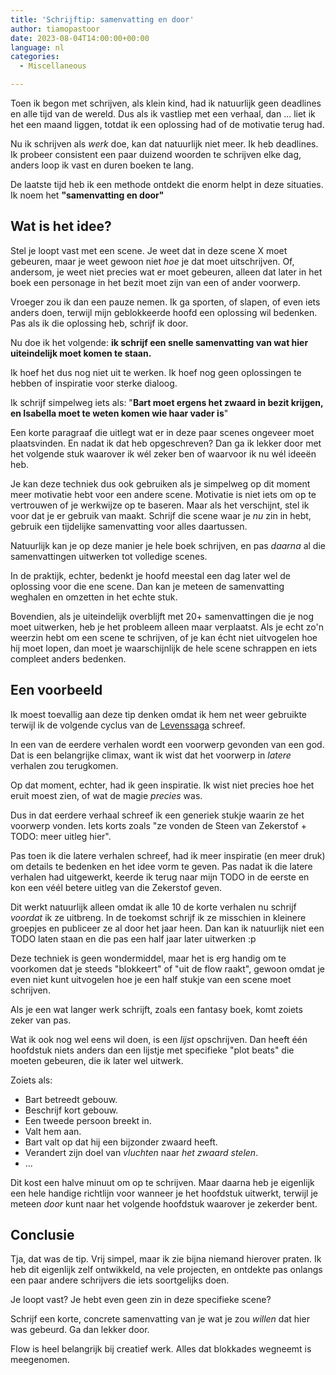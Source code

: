 ```yaml
---
title: 'Schrijftip: samenvatting en door'
author: tiamopastoor
date: 2023-08-04T14:00:00+00:00
language: nl
categories:
  - Miscellaneous

---
```

Toen ik begon met schrijven, als klein kind, had ik natuurlijk geen deadlines en alle tijd van de wereld. Dus als ik vastliep met een verhaal, dan ... liet ik het een maand liggen, totdat ik een oplossing had of de motivatie terug had. 

Nu ik schrijven als _werk_ doe, kan dat natuurlijk niet meer. Ik heb deadlines. Ik probeer consistent een paar duizend woorden te schrijven elke dag, anders loop ik vast en duren boeken te lang.

De laatste tijd heb ik een methode ontdekt die enorm helpt in deze situaties. Ik noem het **"samenvatting en door"**

## Wat is het idee?

Stel je loopt vast met een scene. Je weet dat in deze scene X moet gebeuren, maar je weet gewoon niet _hoe_ je dat moet uitschrijven. Of, andersom, je weet niet precies wat er moet gebeuren, alleen dat later in het boek een personage in het bezit moet zijn van een of ander voorwerp.

Vroeger zou ik dan een pauze nemen. Ik ga sporten, of slapen, of even iets anders doen, terwijl mijn geblokkeerde hoofd een oplossing wil bedenken. Pas als ik die oplossing heb, schrijf ik door.

Nu doe ik het volgende: **ik schrijf een snelle samenvatting van wat hier uiteindelijk moet komen te staan.**

Ik hoef het dus nog niet uit te werken. Ik hoef nog geen oplossingen te hebben of inspiratie voor sterke dialoog.

Ik schrijf simpelweg iets als: "**Bart moet ergens het zwaard in bezit krijgen, en Isabella moet te weten komen wie haar vader is**"

Een korte paragraaf die uitlegt wat er in deze paar scenes ongeveer moet plaatsvinden. En nadat ik dat heb opgeschreven? Dan ga ik lekker door met het volgende stuk waarover ik wél zeker ben of waarvoor ik nu wél ideeën heb. 

Je kan deze techniek dus ook gebruiken als je simpelweg op dit moment meer motivatie hebt voor een andere scene. Motivatie is niet iets om op te vertrouwen of je werkwijze op te baseren. Maar als het verschijnt, stel ik voor dat je er gebruik van maakt. Schrijf die scene waar je _nu_ zin in hebt, gebruik een tijdelijke samenvatting voor alles daartussen.

Natuurlijk kan je op deze manier je hele boek schrijven, en pas _daarna_ al die samenvattingen uitwerken tot volledige scenes.

In de praktijk, echter, bedenkt je hoofd meestal een dag later wel de oplossing voor die ene scene. Dan kan je meteen de samenvatting weghalen en omzetten in het echte stuk.

Bovendien, als je uiteindelijk overblijft met 20+ samenvattingen die je nog moet uitwerken, heb je het probleem alleen maar verplaatst. Als je echt zo'n weerzin hebt om een scene te schrijven, of je kan écht niet uitvogelen hoe hij moet lopen, dan moet je waarschijnlijk de hele scene schrappen en iets compleet anders bedenken.

## Een voorbeeld

Ik moest toevallig aan deze tip denken omdat ik hem net weer gebruikte terwijl ik de volgende cyclus van de [Levenssaga][1] schreef.

In een van de eerdere verhalen wordt een voorwerp gevonden van een god. Dat is een belangrijke climax, want ik wist dat het voorwerp in _latere_ verhalen zou terugkomen.

Op dat moment, echter, had ik geen inspiratie. Ik wist niet precies hoe het eruit moest zien, of wat de magie _precies_ was. 

Dus in dat eerdere verhaal schreef ik een generiek stukje waarin ze het voorwerp vonden. Iets korts zoals "ze vonden de Steen van Zekerstof + TODO: meer uitleg hier".

Pas toen ik die latere verhalen schreef, had ik meer inspiratie (en meer druk) om details te bedenken en het idee vorm te geven. Pas nadat ik die latere verhalen had uitgewerkt, keerde ik terug naar mijn TODO in de eerste en kon een véél betere uitleg van die Zekerstof geven.

Dit werkt natuurlijk alleen omdat ik alle 10 de korte verhalen nu schrijf _voordat_ ik ze uitbreng. In de toekomst schrijf ik ze misschien in kleinere groepjes en publiceer ze al door het jaar heen. Dan kan ik natuurlijk niet een TODO laten staan en die pas een half jaar later uitwerken :p

Deze techniek is geen wondermiddel, maar het is erg handig om te voorkomen dat je steeds "blokkeert" of "uit de flow raakt", gewoon omdat je even niet kunt uitvogelen hoe je een half stukje van een scene moet schrijven.

Als je een wat langer werk schrijft, zoals een fantasy boek, komt zoiets zeker van pas. 

Wat ik ook nog wel eens wil doen, is een _lijst_ opschrijven. Dan heeft één hoofdstuk niets anders dan een lijstje met specifieke "plot beats" die moeten gebeuren, die ik later wel uitwerk.

Zoiets als:

  * Bart betreedt gebouw.
  * Beschrijf kort gebouw.
  * Een tweede persoon breekt in.
  * Valt hem aan.
  * Bart valt op dat hij een bijzonder zwaard heeft.
  * Verandert zijn doel van _vluchten_ naar _het zwaard stelen_.
  * ...

Dit kost een halve minuut om op te schrijven. Maar daarna heb je eigenlijk een hele handige richtlijn voor wanneer je het hoofdstuk uitwerkt, terwijl je meteen _door_ kunt naar het volgende hoofdstuk waarover je zekerder bent.

## Conclusie

Tja, dat was de tip. Vrij simpel, maar ik zie bijna niemand hierover praten. Ik heb dit eigenlijk zelf ontwikkeld, na vele projecten, en ontdekte pas onlangs een paar andere schrijvers die iets soortgelijks doen.

Je loopt vast? Je hebt even geen zin in deze specifieke scene?

Schrijf een korte, concrete samenvatting van je wat je zou _willen_ dat hier was gebeurd. Ga dan lekker door.

Flow is heel belangrijk bij creatief werk. Alles dat blokkades wegneemt is meegenomen.

 [1]: https://delevenssaga.nl